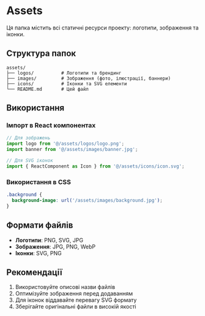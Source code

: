 # Assets

Ця папка містить всі статичні ресурси проекту: логотипи, зображення та іконки.

## Структура папок

```
assets/
├── logos/          # Логотипи та брендинг
├── images/         # Зображення (фото, ілюстрації, баннери)
├── icons/          # Іконки та SVG елементи
└── README.md       # Цей файл
```

## Використання

### Імпорт в React компонентах

```jsx
// Для зображень
import logo from '@/assets/logos/logo.png';
import banner from '@/assets/images/banner.jpg';

// Для SVG іконок
import { ReactComponent as Icon } from '@/assets/icons/icon.svg';
```

### Використання в CSS

```css
.background {
  background-image: url('/assets/images/background.jpg');
}
```

## Формати файлів

- **Логотипи**: PNG, SVG, JPG
- **Зображення**: JPG, PNG, WebP
- **Іконки**: SVG, PNG

## Рекомендації

1. Використовуйте описові назви файлів
2. Оптимізуйте зображення перед додаванням
3. Для іконок віддавайте перевагу SVG формату
4. Зберігайте оригінальні файли в високій якості 